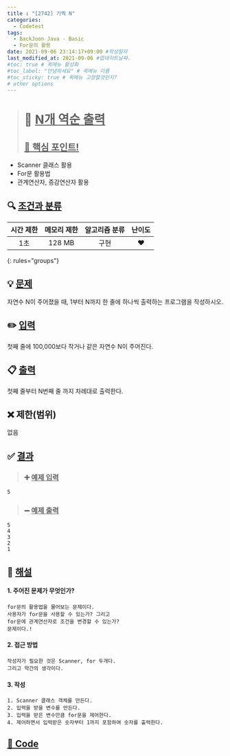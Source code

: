 ```yaml
---
title : "[2742] 기찍 N"
categories:
  - Codetest
tags:
  - BackJoon Java - Basic
  - For문의 활용
date: 2021-09-06 23:14:17+09:00 #작성일자
last_modified_at: 2021-09-06 #업데이트날짜.
#toc: true # 퀵메뉴 활성화
#toc_label: "안녕하세요" # 퀵메뉴 이름
#toc_sticky: true # 퀵메뉴 고정할것인지?
# other options
---
```

> # 📜 <u>N개 역순 출력</u> 
> ## <u>📌 핵심 포인트!</u> 
*  Scanner 클래스 활용
*  For문 활용법
*  관계연산자, 증감연산자 활용


## 🔍 <u>조건과 분류</u>

| 시간 제한  | 메모리 제한  |  알고리즘 분류 | 난이도 
|:-------------:|:---------------:|:-----------:|:---------:
| 1초 | 128 MB | 구현 | ❤️ 
{: rules="groups"}

## 💡 <u>문제</u> 
자연수 N이 주어졌을 때, 1부터 N까지 한 줄에 하나씩 출력하는 프로그램을 작성하시오.

## ✏️ <u>입력</u>
첫째 줄에 100,000보다 작거나 같은 자연수 N이 주어진다.

## 📋 <u>출력</u>
첫째 줄부터 N번째 줄 까지 차례대로 출력한다.

## ❌ 제한(범위)
없음

## ✅ <u>결과</u>
> ### ➕ <u>예제 입력</u>
	5
	
> ### ➖ <u>예제 출력</u>
	5
	4
	3
	2
	1

## 💭 <u>해설</u>
#### 1. 주어진 문제가 무엇인가?
	for문의 활용법을 물어보는 문제이다.
	사용자가 for문을 사용할 수 있는가? 그리고
	for문에 관계연산자로 조건을 변경할 수 있는가?
	문제이다.!
	

#### 2. 접근 방법
	작성자가 필요한 것은 Scanner, for 두개다.
	그리고 약간의 생각이다.

#### 3. 작성
	1. Scanner 클래스 객체를 만든다.
	2. 입력을 받을 변수를 만든다.
	3. 입력을 받은 변수만큼 for문을 제어한다.
	4. 제어하면서 입력받은 숫자부터 1까지 포함하여 숫자를 출력한다.
	

## <u>📖 <u>Code</u>
<script src="https://gist.github.com/Cononi/05f22c905e24c003300c8b1e800b73c2.js"></script>